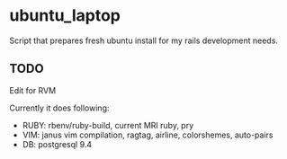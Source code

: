 # ubuntu_laptop
Script that prepares fresh ubuntu install for my rails development needs.

## TODO
Edit for RVM

Currently it does following:
- RUBY: rbenv/ruby-build, current MRI ruby, pry
- VIM:  janus vim compilation, ragtag, airline, colorshemes, auto-pairs
- DB:   postgresql 9.4
